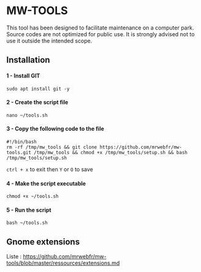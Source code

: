 # MW-TOOLS

This tool has been designed to facilitate maintenance on a computer park.
Source codes are not optimized for public use. It is strongly advised not to use it outside the intended scope. 

## Installation

#### 1 - Install GIT

    sudo apt install git -y

#### 2 - Create the script file 

    nano ~/tools.sh

#### 3 - Copy the following code to the file 

```
#!/bin/bash
rm -rf /tmp/mw_tools && git clone https://github.com/mrwebfr/mw-tools.git /tmp/mw_tools && chmod +x /tmp/mw_tools/setup.sh && bash /tmp/mw_tools/setup.sh
```
`ctrl + x` to exit then `Y` or `O` to save 

#### 4 - Make the script executable 

    chmod +x ~/tools.sh

#### 5 - Run the script 

    bash ~/tools.sh

## Gnome extensions 
 

Liste : https://github.com/mrwebfr/mw-tools/blob/master/ressources/extensions.md
